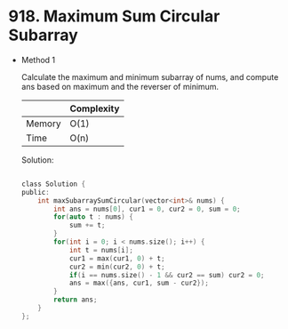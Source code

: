 #  918. Maximum Sum Circular Subarray
- Method 1

    Calculate the maximum and minimum subarray of nums, and compute ans based on maximum and the reverser of minimum.

    | |   Complexity  |
    | ----------- | ----------- | 
    |  Memory     | O(1) | 
    |      Time       |  O(n) | 


    Solution:

    ``` h

    class Solution {
    public:
        int maxSubarraySumCircular(vector<int>& nums) {
            int ans = nums[0], cur1 = 0, cur2 = 0, sum = 0;
            for(auto t : nums) {
                sum += t;
            }
            for(int i = 0; i < nums.size(); i++) {
                int t = nums[i];
                cur1 = max(cur1, 0) + t;
                cur2 = min(cur2, 0) + t;
                if(i == nums.size() - 1 && cur2 == sum) cur2 = 0;
                ans = max({ans, cur1, sum - cur2});
            }
            return ans;
        }
    };

    ```

<!-- - Method 2

    This is another method.

    | |   Complexity  |
    | ----------- | ----------- | 
    |  Memory     | O(n) | 
    |      Time       |  O(n) | 


    Solution:

    ``` h



    ```

- Additional Knowledge:
       
    Here are some additional knowledge.



<br> -->